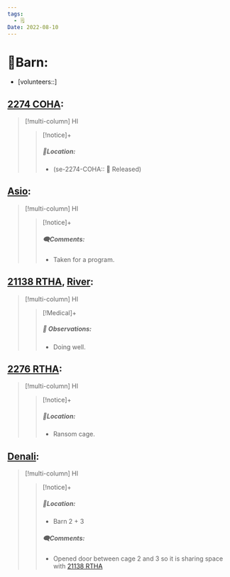 ```yaml
---
tags:
  - 🗒️
Date: 2022-08-10
---
```


# 🏡Barn:
- [volunteers::]

## [2274 COHA](../RARE%20Birds/2274%20COHA.md):
> [!multi-column] HI
>
>> [!notice]+
>> ##### 📍Location:
>> - (se-2274-COHA:: 🥳 Released)
>>
>

## [Asio](../RARE%20Birds/Ed%20Birds/Asio.md):
> [!multi-column] HI
>
>> [!notice]+
>> ##### 🗨️Comments:
>> - Taken for a program.
>

## [21138 RTHA](../RARE%20Birds/21138%20RTHA.md), [River](../RARE%20Birds/Ed%20Birds/River.md):
> [!multi-column] HI
>
>> [!Medical]+
>> ##### 🔭 Observations:
>> - Doing well.

## [2276 RTHA](../RARE%20Birds/2276%20RTHA.md):
> [!multi-column] HI
>
>> [!notice]+
>> ##### 📍Location:
>> - Ransom cage.
>>

## [Denali](../RARE%20Birds/Ed%20Birds/Denali.md):
> [!multi-column] HI
>
>> [!notice]+
>> ##### 📍Location:
>> - Barn 2 + 3
>>
>> ##### 🗨️Comments:
>> - Opened door between cage 2 and 3 so it is sharing space with [21138 RTHA](../RARE%20Birds/21138%20RTHA.md)
>

